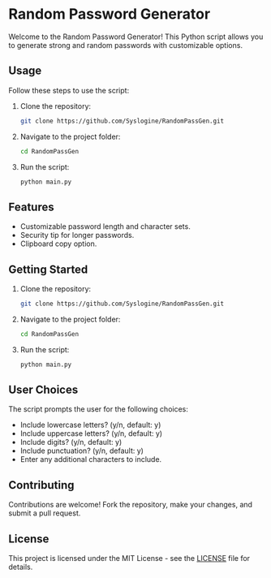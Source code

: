 # Random Password Generator

Welcome to the Random Password Generator! This Python script allows you to generate strong and random passwords with customizable options.

## Usage

Follow these steps to use the script:

1. Clone the repository:

    ```bash
    git clone https://github.com/Syslogine/RandomPassGen.git
    ```

2. Navigate to the project folder:

    ```bash
    cd RandomPassGen
    ```

3. Run the script:

    ```bash
    python main.py
    ```

## Features

- Customizable password length and character sets.
- Security tip for longer passwords.
- Clipboard copy option.

## Getting Started

1. Clone the repository:

    ```bash
    git clone https://github.com/Syslogine/RandomPassGen.git
    ```

2. Navigate to the project folder:

    ```bash
    cd RandomPassGen
    ```

3. Run the script:

    ```bash
    python main.py
    ```

## User Choices

The script prompts the user for the following choices:

- Include lowercase letters? (y/n, default: y)
- Include uppercase letters? (y/n, default: y)
- Include digits? (y/n, default: y)
- Include punctuation? (y/n, default: y)
- Enter any additional characters to include.

## Contributing

Contributions are welcome! Fork the repository, make your changes, and submit a pull request.

## License

This project is licensed under the MIT License - see the [LICENSE](LICENSE) file for details.
